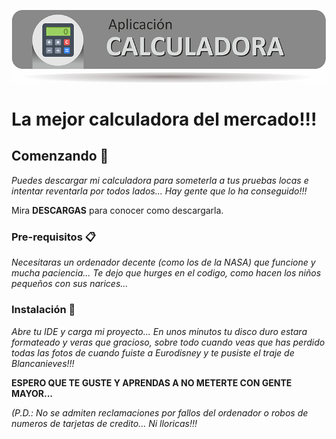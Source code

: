 ![Caculadora](https://github.com/cmg2020/GitHub/blob/master/Calculadora.jpg)

# La mejor calculadora del mercado!!!


## Comenzando 🚀

_Puedes descargar mi calculadora para someterla a tus pruebas locas e intentar reventarla por todos lados... Hay gente que lo ha conseguido!!!_

Mira **DESCARGAS** para conocer como descargarla.


### Pre-requisitos 📋

_Necesitaras un ordenador decente (como los de la NASA) que funcione y mucha paciencia... Te dejo que hurges en el codigo, como hacen los niños pequeños con sus narices..._

### Instalación 🔧

_Abre tu IDE y carga mi proyecto... En unos minutos tu disco duro estara formateado y veras que gracioso, sobre todo cuando veas que has perdido todas las fotos de cuando fuiste a Eurodisney y te pusiste el traje de Blancanieves!!!_

**ESPERO QUE TE GUSTE Y APRENDAS A NO METERTE CON GENTE MAYOR...**

_(P.D.: No se admiten reclamaciones por fallos del ordenador o robos de numeros de tarjetas de credito... Ni lloricas!!!_